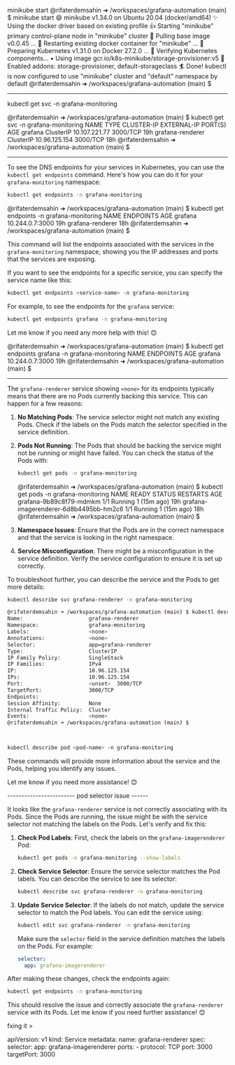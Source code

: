 minikube start
@rifaterdemsahin ➜ /workspaces/grafana-automation (main) $ minikube start
😄  minikube v1.34.0 on Ubuntu 20.04 (docker/amd64)
✨  Using the docker driver based on existing profile
👍  Starting "minikube" primary control-plane node in "minikube" cluster
🚜  Pulling base image v0.0.45 ...
🔄  Restarting existing docker container for "minikube" ...
🐳  Preparing Kubernetes v1.31.0 on Docker 27.2.0 ...
🔎  Verifying Kubernetes components...
    ▪ Using image gcr.io/k8s-minikube/storage-provisioner:v5
🌟  Enabled addons: storage-provisioner, default-storageclass
🏄  Done! kubectl is now configured to use "minikube" cluster and "default" namespace by default
@rifaterdemsahin ➜ /workspaces/grafana-automation (main) $ 

-----------------------------------------------------------------------

kubectl get svc -n grafana-monitoring

@rifaterdemsahin ➜ /workspaces/grafana-automation (main) $ kubectl get svc -n grafana-monitoring
NAME               TYPE        CLUSTER-IP      EXTERNAL-IP   PORT(S)    AGE
grafana            ClusterIP   10.107.221.77   <none>        3000/TCP   19h
grafana-renderer   ClusterIP   10.96.125.154   <none>        3000/TCP   18h
@rifaterdemsahin ➜ /workspaces/grafana-automation (main) $ 

----------------------------------------

To see the DNS endpoints for your services in Kubernetes, you can use the `kubectl get endpoints` command. Here's how you can do it for your `grafana-monitoring` namespace:

```sh
kubectl get endpoints -n grafana-monitoring
```

@rifaterdemsahin ➜ /workspaces/grafana-automation (main) $ kubectl get endpoints -n grafana-monitoring
NAME               ENDPOINTS         AGE
grafana            10.244.0.7:3000   19h
grafana-renderer   <none>            18h
@rifaterdemsahin ➜ /workspaces/grafana-automation (main) $ 



This command will list the endpoints associated with the services in the `grafana-monitoring` namespace, showing you the IP addresses and ports that the services are exposing.

If you want to see the endpoints for a specific service, you can specify the service name like this:

```sh
kubectl get endpoints <service-name> -n grafana-monitoring
```

For example, to see the endpoints for the `grafana` service:

```sh
kubectl get endpoints grafana -n grafana-monitoring
```

Let me know if you need any more help with this! 😊

@rifaterdemsahin ➜ /workspaces/grafana-automation (main) $ kubectl get endpoints grafana -n grafana-monitoring
NAME      ENDPOINTS         AGE
grafana   10.244.0.7:3000   19h
@rifaterdemsahin ➜ /workspaces/grafana-automation (main) $ 



---------------------------


The `grafana-renderer` service showing `<none>` for its endpoints typically means that there are no Pods currently backing this service. This can happen for a few reasons:

1. **No Matching Pods**: The service selector might not match any existing Pods. Check if the labels on the Pods match the selector specified in the service definition.
2. **Pods Not Running**: The Pods that should be backing the service might not be running or might have failed. You can check the status of the Pods with:
   ```sh
   kubectl get pods -n grafana-monitoring
   ```

   @rifaterdemsahin ➜ /workspaces/grafana-automation (main) $ kubectl get pods -n grafana-monitoring
NAME                                     READY   STATUS    RESTARTS      AGE
grafana-9b89c8f79-mdmkm                  1/1     Running   1 (15m ago)   19h
grafana-imagerenderer-6d8b4495bb-hm2c6   1/1     Running   1 (15m ago)   18h
@rifaterdemsahin ➜ /workspaces/grafana-automation (main) $ 


3. **Namespace Issues**: Ensure that the Pods are in the correct namespace and that the service is looking in the right namespace.
4. **Service Misconfiguration**: There might be a misconfiguration in the service definition. Verify the service configuration to ensure it is set up correctly.

To troubleshoot further, you can describe the service and the Pods to get more details:
```sh
kubectl describe svc grafana-renderer -n grafana-monitoring

@rifaterdemsahin ➜ /workspaces/grafana-automation (main) $ kubectl describe svc grafana-renderer -n grafana-monitoring
Name:                     grafana-renderer
Namespace:                grafana-monitoring
Labels:                   <none>
Annotations:              <none>
Selector:                 app=grafana-renderer
Type:                     ClusterIP
IP Family Policy:         SingleStack
IP Families:              IPv4
IP:                       10.96.125.154
IPs:                      10.96.125.154
Port:                     <unset>  3000/TCP
TargetPort:               3000/TCP
Endpoints:                
Session Affinity:         None
Internal Traffic Policy:  Cluster
Events:                   <none>
@rifaterdemsahin ➜ /workspaces/grafana-automation (main) $ 



kubectl describe pod <pod-name> -n grafana-monitoring
```

These commands will provide more information about the service and the Pods, helping you identify any issues.

Let me know if you need more assistance! 😊

------------------------ pod selector issue ------

It looks like the `grafana-renderer` service is not correctly associating with its Pods. Since the Pods are running, the issue might be with the service selector not matching the labels on the Pods. Let's verify and fix this:

1. **Check Pod Labels**: First, check the labels on the `grafana-imagerenderer` Pod:
   ```sh
   kubectl get pods -n grafana-monitoring --show-labels
   ```

2. **Check Service Selector**: Ensure the service selector matches the Pod labels. You can describe the service to see its selector:
   ```sh
   kubectl describe svc grafana-renderer -n grafana-monitoring
   ```

3. **Update Service Selector**: If the labels do not match, update the service selector to match the Pod labels. You can edit the service using:
   ```sh
   kubectl edit svc grafana-renderer -n grafana-monitoring
   ```

   Make sure the `selector` field in the service definition matches the labels on the Pods. For example:
   ```yaml
   selector:
     app: grafana-imagerenderer
   ```

After making these changes, check the endpoints again:
```sh
kubectl get endpoints -n grafana-monitoring
```

This should resolve the issue and correctly associate the `grafana-renderer` service with its Pods. Let me know if you need further assistance! 😊

fxing it >

apiVersion: v1
kind: Service
metadata:
  name: grafana-renderer
spec:
  selector:
    app: grafana-imagerenderer
  ports:
    - protocol: TCP
      port: 3000
      targetPort: 3000